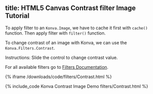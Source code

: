 title: HTML5 Canvas Contrast filter Image Tutorial
---

To apply filter to an `Konva.Image`, we have to cache it first with `cache()`
function. Then apply filter with `filter()` function.

To change contrast of an image with Konva, we can use the `Konva.Filters.Contrast`.

Instructions: Slide the control to change contrast value.

For all available filters go to [Filters Documentation](https://konvajs.github.io/api/Konva.Filters.html).

{% iframe /downloads/code/filters/Contrast.html %}

{% include_code Konva Contrast Image Demo filters/Contrast.html %}